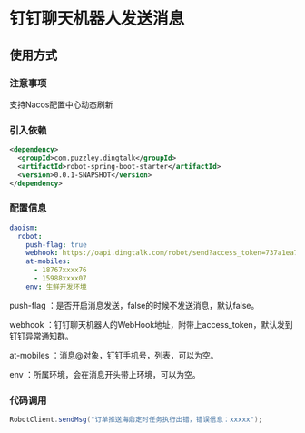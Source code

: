 # 钉钉聊天机器人发送消息

## 使用方式

### 注意事项
支持Nacos配置中心动态刷新

### 引入依赖
```xml
<dependency>
  <groupId>com.puzzley.dingtalk</groupId>
  <artifactId>robot-spring-boot-starter</artifactId>
  <version>0.0.1-SNAPSHOT</version>
</dependency>
```

### 配置信息
```yaml
daoism:
  robot:
    push-flag: true
    webhook: https://oapi.dingtalk.com/robot/send?access_token=737a1ea7f7e4b5d90exxxxxxxxxxxxxxxxx81d8d8ad87b55708549d
    at-mobiles:
      - 18767xxxx76
      - 15988xxxx07
    env: 生鲜开发环境
```
push-flag  ：是否开启消息发送，false的时候不发送消息，默认false。

webhook    ：钉钉聊天机器人的WebHook地址，附带上access_token，默认发到钉钉异常通知群。

at-mobiles ：消息@对象，钉钉手机号，列表，可以为空。

env        ：所属环境，会在消息开头带上环境，可以为空。


### 代码调用
```java
RobotClient.sendMsg("订单推送海鼎定时任务执行出错，错误信息：xxxxx");
```

